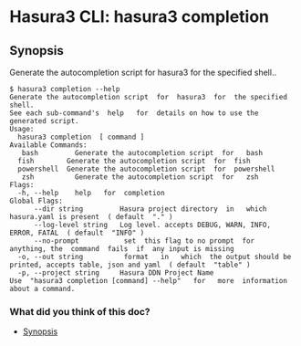 # Hasura3 CLI: hasura3 completion

## Synopsis​

Generate the autocompletion script for hasura3 for the specified shell..

```
$ hasura3 completion --help
Generate the autocompletion script  for  hasura3  for  the specified shell.
See each sub-command's  help   for  details on how to use the generated script.
Usage:
  hasura3 completion  [ command ]
Available Commands:
   bash         Generate the autocompletion script  for   bash
  fish        Generate the autocompletion script  for  fish
  powershell  Generate the autocompletion script  for  powershell
   zsh          Generate the autocompletion script  for   zsh
Flags:
  -h, --help    help   for  completion
Global Flags:
      --dir string         Hasura project directory  in   which  hasura.yaml is present  ( default  "." )
      --log-level string   Log level. accepts DEBUG, WARN, INFO, ERROR, FATAL  ( default  "INFO" )
      --no-prompt           set  this flag to no prompt  for  anything, the  command  fails  if  any input is missing
  -o, --out string          format   in   which  the output should be printed, accepts table, json and yaml  ( default  "table" )
  -p, --project string     Hasura DDN Project Name
Use  "hasura3 completion [command] --help"   for   more  information about a command.
```

### What did you think of this doc?

- [ Synopsis ](https://hasura.io/docs/3.0/cli/commands/completion/#synopsis)
